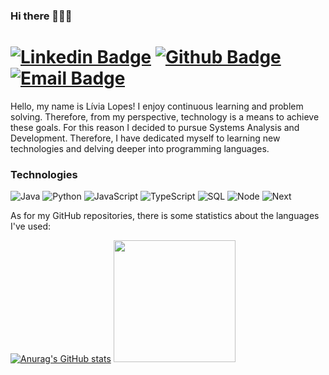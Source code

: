 ### Hi there 👩‍💻👋
# [![Linkedin Badge](https://img.shields.io/badge/-LinkedIn-0077B5?style=flat&logo=Linkedin&logoColor=white&link=https://www.linkedin.com/in/liviamarianalopes/)](https://www.linkedin.com/in/liviamarianalopes/) [![Github Badge](https://img.shields.io/badge/-Github-242A2D?style=flat&logo=Github&logoColor=white&link=https://github.com/LiviaMarianaLopes/)](https://github.com/LiviaMarianaLopes/)  [![Email Badge](https://img.shields.io/badge/-Gmail-EA4335?style=flat&logo=Gmail&logoColor=white&link=https://github.com/LiviaMarianaLopes/)](https://github.com/LiviaMarianaLopes/) 


Hello, my name is Lívia Lopes! I enjoy continuous learning and problem solving. Therefore, from my perspective, technology is a means to achieve these goals. For this reason I decided to pursue Systems Analysis and Development. Therefore, I have dedicated myself to learning new technologies and delving deeper into programming languages.
### Technologies

![Java](https://img.shields.io/badge/-Java-000?&logo=Java&logoColor=007396)
![Python](https://img.shields.io/badge/-Python-000?&logo=Python)
![JavaScript](https://img.shields.io/badge/-JavaScript-000?&logo=JavaScript)
![TypeScript](https://img.shields.io/badge/-TypeScript-000?&logo=TypeScript)
![SQL](https://img.shields.io/badge/-SQL-000?&logo=MySQL)
![Node](https://img.shields.io/badge/-NodeJs-000?&logo=nodedotjs)
![Next](https://img.shields.io/badge/-NextJs-000?&logo=nextdotjs)

As for my GitHub repositories, there is some statistics about the languages I've used:


[![Anurag's GitHub stats](https://github-readme-stats.vercel.app/api?username=LiviaMarianaLopes&show_icons=true&theme=nightowl)](https://github.com/LiviaMarianaLopes/github-readme-stats)
<img height="195px" src="https://github-readme-stats.vercel.app/api/top-langs/?username=LiviaMarianaLopes&layout=compact&theme=nightowl"/>

